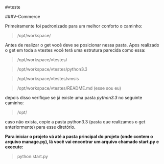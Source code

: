 #vteste

###V-Commerce

Primeiramente foi padronizado para um melhor conforto o caminho: 
> /opt/workspace/

Antes de realizar o get você deve se posicionar nessa pasta.
Apos realizado o get em toda a vtestes você terá uma estrutura parecida como essa:

> /opt/workspace/vtestes/

> /opt/workspace/vtestes/python3.3

> /opt/workspace/vtestes/vmsis

> /opt/workspace/vtestes/README.md (esse sou eu)

depois disso verifique se já existe uma pasta _python3.3_ no seguinte caminho:

> /opt/

caso não exista, copie a pasta python3.3 (pasta que realizamos o get anteriormente) para esse diretório.

__Para iniciar o projeto vá até a pasta principal do projeto (onde contem o arquivo manage.py),
lá você vai encontrar um arquivo chamado start.py e execute:__

> python start.py
